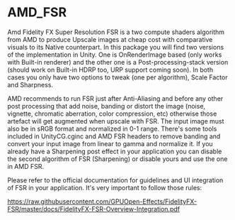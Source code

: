 # AMD_FSR
Amd Fidelity FX Super Resolution
FSR is a two compute shaders algorithm from AMD to produce Upscale images at cheap cost with comparative visuals to its Native counterpart.
In this package you will find two versions of the implementation in Unity. One is OnRenderImage based (only works with Built-in renderer) and the other one is a Post-processing-stack version (should work on Built-in HDRP too, URP support coming soon).
In both cases you only have two options to tweak (one per algorithm), Scale Factor and Sharpness.

AMD recommends to run FSR just after Anti-Aliasing and before any other post processing that add noise, banding or distort the image (noise, vignette, chromatic aberration, color compression, etc) otherwise those artefact will get augmented when upscale with FSR.
The input image must also be in sRGB format and normalized in 0-1 range. There's some tools included in UnityCG.cginc and AMD FSR headers to remove banding and convert your input image from linear to gamma and normalize it. If you already have a Sharpening post effect in your application you can disable the second algorithm of FSR (Sharpening) or disable yours and use the one in AMD FSR.

Please refer to the official documentation for guidelines and UI integration of FSR in your application. It's very important to follow those rules:

https://raw.githubusercontent.com/GPUOpen-Effects/FidelityFX-FSR/master/docs/FidelityFX-FSR-Overview-Integration.pdf
